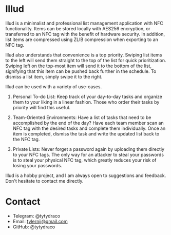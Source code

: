 # Illud
Illud is a minimalist and professional list management application with NFC functionality. Items can be stored locally with AES256 encryption, or transferred to an NFC tag with the benefit of hardware security. In addition, list items are compressed using ZLIB compression when exporting to an NFC tag.

Illud also understands that convenience is a top priority. Swiping list items to the left will send them straight to the top of the list for quick prioritization. Swiping left on the top-most item will send it to the bottom of the list, signifying that this item can be pushed back further in the schedule. To dismiss a list item, simply swipe it to the right.

Illud can be used with a variety of use-cases.

1) Personal To-do List:
Keep track of your day-to-day tasks and organize them to your liking in a linear fashion. Those who order their tasks by priority will find this useful.

2) Team-Oriented Environments:
Have a list of tasks that need to be accomplished by the end of the day? Have each team member scan an NFC tag with the desired tasks and complete them individually. Once an item is completed, dismiss the task and write the updated list back to the NFC tag.

3) Private Lists:
Never forget a password again by uploading them directly to your NFC tags. The only way for an attacker to steal your passwords is to steal your physical NFC tag, which greatly reduces your risk of losing your passwords.

Illud is a hobby project, and I am always open to suggestions and feedback. Don't hesitate to contact me directly.
  
# Contact
- Telegram: @tytydraco
- Email: tylernij@gmail.com
- GitHub: @tytydraco
